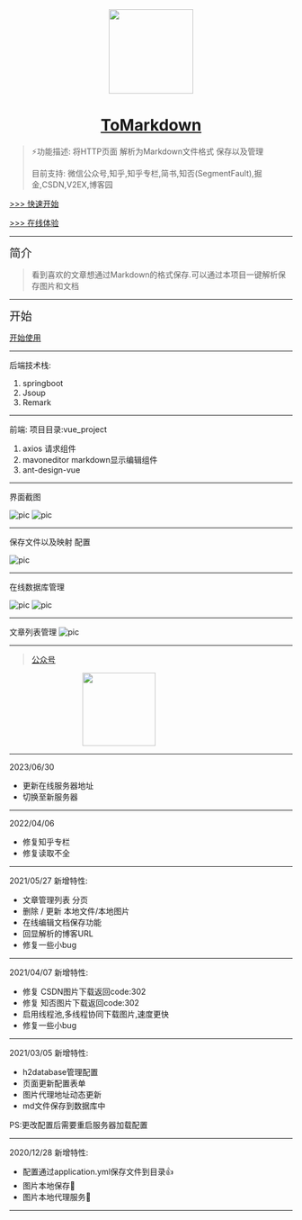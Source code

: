 


<div align="center" ><img src="./readme_images/favicon.ico" style="width:150px ;height:150px"   /></div>

<h1 align="center"><a href="http://124.70.33.149" target="_blank">ToMarkdown</a></h1>



>⚡️功能描述: 将HTTP页面 解析为Markdown文件格式 保存以及管理
>
>目前支持: 微信公众号,知乎,知乎专栏,简书,知否(SegmentFault),掘金,CSDN,V2EX,博客园



[>>> 快速开始](./readme_images/start.md)

[>>> 在线体验](http://124.70.33.149:9999)


---


<div style="text-align: left; font-size: 20px">  简介</div>

>看到喜欢的文章想通过Markdown的格式保存.可以通过本项目一键解析保存图片和文档



---

<div style="text-align: left; font-size: 20px">开始</div>

[开始使用](./readme_images/start.md)

---
后端技术栈:
1. springboot
2. Jsoup
3. Remark


---
前端:
项目目录:vue_project

1. axios  请求组件
2. mavoneditor   markdown显示编辑组件
3. ant-design-vue


---




界面截图

![pic](./readme_images/Snipaste_2020-10-19_15-16-27.png)
![pic](./readme_images/Snipaste_2020-10-19_15-16-40.png)

---

保存文件以及映射 配置

![pic](./readme_images/img_1.png)

---
在线数据库管理

![pic](./readme_images/img_2.png)
![pic](./readme_images/img_3.png)

---
文章列表管理
![pic](./readme_images/img_4.png)


--- 


> [公众号](/vue_project/src/assets/1614755729311.jpg)


<div >
<img src="/vue_project/src/assets/1614755729311.jpg" style=" margin-left: 130px  ;height :130px;"/>
</div>


---
2023/06/30
- 更新在线服务器地址
- 切换至新服务器

---
2022/04/06
- 修复知乎专栏
- 修复读取不全

---
2021/05/27 新增特性:
- 文章管理列表 分页
- 删除 / 更新  本地文件/本地图片
- 在线编辑文档保存功能
- 回显解析的博客URL
- 修复一些小bug

---

2021/04/07 新增特性:
- 修复 CSDN图片下载返回code:302
- 修复 知否图片下载返回code:302
- 启用线程池,多线程协同下载图片,速度更快
- 修复一些小bug


---

2021/03/05 新增特性:
- h2database管理配置
- 页面更新配置表单
- 图片代理地址动态更新
- md文件保存到数据库中

PS:更改配置后需要重启服务器加载配置

---


2020/12/28 新增特性:
- 配置通过application.yml保存文件到目录👍
- 图片本地保存🐶
- 图片本地代理服务🐼

---